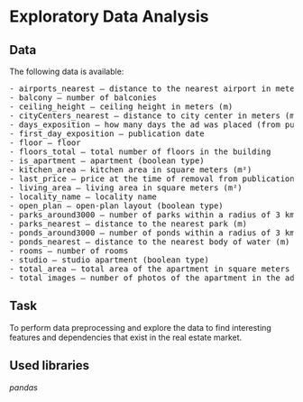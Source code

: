 # Exploratory Data Analysis
## Data
The following data is available:
<pre>- airports_nearest — distance to the nearest airport in meters (m)
- balcony — number of balconies
- ceiling_height — ceiling height in meters (m)
- cityCenters_nearest — distance to city center in meters (m)
- days_exposition — how many days the ad was placed (from publication to removal)
- first_day_exposition — publication date
- floor — floor
- floors_total — total number of floors in the building
- is_apartment — apartment (boolean type)
- kitchen_area — kitchen area in square meters (m²)
- last_price — price at the time of removal from publication
- living_area — living area in square meters (m²)
- locality_name — locality name
- open_plan — open-plan layout (boolean type)
- parks_around3000 — number of parks within a radius of 3 km
- parks_nearest — distance to the nearest park (m)
- ponds_around3000 — number of ponds within a radius of 3 km
- ponds_nearest — distance to the nearest body of water (m)
- rooms — number of rooms
- studio — studio apartment (boolean type)
- total_area — total area of the apartment in square meters (m²)
- total_images — number of photos of the apartment in the ad</pre>

## Task
To perform data preprocessing and explore the data to find interesting features and dependencies that exist in the real estate market.

## Used libraries
*pandas*